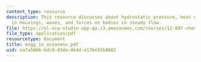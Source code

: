 ```yaml
---
content_type: resource
description: This resource discusses about hydrostatic pressure, heat dissipation
  in housings, waves, and forces on bodies in steady flow.
file: https://ol-ocw-studio-app-qa.s3.amazonaws.com/courses/12-097-chemical-investigations-of-boston-harbor-january-iap-2006/ea7a5866bdc9d3da8b4de17be55b8682_engg_in_oceanenv.pdf
file_type: application/pdf
resourcetype: Document
title: engg_in_oceanenv.pdf
uid: ea7a5866-bdc9-d3da-8b4d-e17be55b8682
---
```

